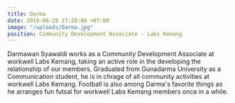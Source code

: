 ```yaml
---
title: Darma
date: 2019-06-29 17:28:00 +07:00
image: "/uploads/Darma.jpg"
position: Community Development Associate - Labs Kemang
---
```


Darmawan Syawaldi works as a Community Development Associate at workwell Labs Kemang, taking an active role in the developing the relationship of our members. Graduated from Gunadarma University as a Communication student, he is in chrage of all community activities at workwell Labs Kemang. Football is also among Darma's favorite things as he arranges fun futsal for workwell Labs Kemang members once in a while.